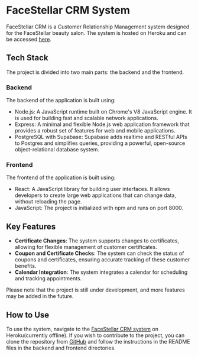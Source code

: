# FaceStellar CRM System

FaceStellar CRM is a Customer Relationship Management system designed for the FaceStellar beauty salon. The system is hosted on Heroku and can be accessed [here](https://face2une-crm-prod.herokuapp.com/).

## Tech Stack

The project is divided into two main parts: the backend and the frontend.

### Backend

The backend of the application is built using:

- Node.js: A JavaScript runtime built on Chrome's V8 JavaScript engine. It is used for building fast and scalable network applications.
- Express: A minimal and flexible Node.js web application framework that provides a robust set of features for web and mobile applications.
- PostgreSQL with Supabase: Supabase adds realtime and RESTful APIs to Postgres and simplifies queries, providing a powerful, open-source object-relational database system.

### Frontend

The frontend of the application is built using:

- React: A JavaScript library for building user interfaces. It allows developers to create large web applications that can change data, without reloading the page.
- JavaScript: The project is initialized with npm and runs on port 8000.

## Key Features

- **Certificate Changes**: The system supports changes to certificates, allowing for flexible management of customer certificates.
- **Coupon and Certificate Checks**: The system can check the status of coupons and certificates, ensuring accurate tracking of these customer benefits.
- **Calendar Integration**: The system integrates a calendar for scheduling and tracking appointments.

Please note that the project is still under development, and more features may be added in the future. 

## How to Use

To use the system, navigate to the [FaceStellar CRM system](https://face2une-crm-prod.herokuapp.com/) on Heroku(currently offline). If you wish to contribute to the project, you can clone the repository from [GitHub](https://github.com/Raiden0456/Face2Une_CRM) and follow the instructions in the README files in the backend and frontend directories.
